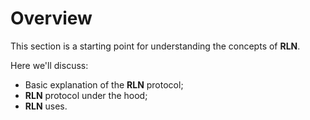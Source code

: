 # Overview

This section is a starting point for understanding the concepts of **RLN**.

Here we'll discuss:
* Basic explanation of the **RLN** protocol;
* **RLN** protocol under the hood;
* **RLN** uses.